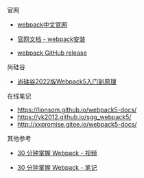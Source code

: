 官网

* [webpack中文官网](https://webpack.docschina.org/)

* [官网文档 - webpack安装](https://webpack.docschina.org/guides/installation#local-installation)

* [webpack GitHub release](https://github.com/webpack/webpack/releases)

尚硅谷

* [尚硅谷2022版Webpack5入门到原理](https://www.bilibili.com/video/BV14T4y1z7sw)

在线笔记

- https://lionsom.github.io/webpack5-docs/
- https://yk2012.github.io/sgg_webpack5/
- http://xxpromise.gitee.io/webpack5-docs/

其他参考

* [30 分钟掌握 Webpack - 视频](https://www.bilibili.com/video/BV11g411y7Sd/?spm_id_from=333.337.search-card.all.click&vd_source=611f1c6701469d82272fd49ca9b9f7d2)

* [30 分钟掌握 Webpack - 笔记](https://www.yuque.com/zhangyuge-vkorl/nmt4ko/plsxw6irc06kwqqc)





